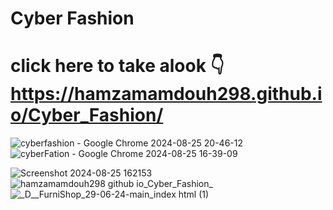 # Cyber Fashion
# click here to take alook 👇 https://hamzamamdouh298.github.io/Cyber_Fashion/
![cyberfashion - Google Chrome 2024-08-25 20-46-12](https://github.com/user-attachments/assets/98035a95-3101-4dfb-b2b8-67047ee00160)![cyberFation - Google Chrome 2024-08-25 16-39-09](https://github.com/user-attachments/assets/bb6851cb-7ec5-41c1-934e-6b68e689b3bd)

![Screenshot 2024-08-25 162153](https://github.com/user-attachments/assets/c36851ae-5fca-4a93-9e74-ced8379cbdc4)
![hamzamamdouh298 github io_Cyber_Fashion_](https://github.com/user-attachments/assets/65b4b964-6814-4ef2-88cb-3492c6d25278)
![_D__FurniShop_29-06-24-main_index html (1)](https://github.com/user-attachments/assets/66f35d28-ddc5-42ce-8e59-aad499548338)

